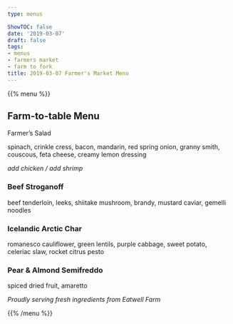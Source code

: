 ```yaml
---
type: menus

ShowTOC: false
date: '2019-03-07'
draft: false
tags:
- menus
- farmers market
- farm to fork
title: 2019-03-07 Farmer's Market Menu
---
```


{{% menu %}}

## Farm\-to\-table Menu

Farmer’s Salad

spinach, crinkle cress, bacon, mandarin, red spring onion,
granny smith, couscous, feta cheese, creamy lemon dressing

*add chicken / add shrimp*

### Beef Stroganoff

beef tenderloin, leeks, shiitake mushroom, brandy,
mustard caviar, gemelli noodles

### Icelandic Arctic Char

romanesco cauliflower, green lentils, purple cabbage,
sweet potato, celeriac slaw, rocket citrus pesto

### Pear & Almond Semifreddo

spiced dried fruit, amaretto


*Proudly serving fresh ingredients from Eatwell Farm*

{{% /menu %}}

